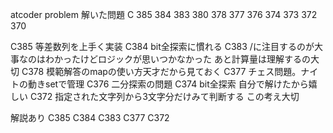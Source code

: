 atcoder problem
解いた問題 
C 385 384 383 380 378 377 376 374 373 372 370

C385 等差数列を上手く実装
C384 bit全探索に慣れる
C383 /に注目するのが大事なのはわかったけどロジックが思いつかなかった あと計算量は理解するの大切
C378 模範解答のmapの使い方天才だから見ておく
C377 チェス問題。ナイトの動きsetで管理
C376 二分探索の問題
C374 bit全探索 自分で解けたから嬉しい
C372 指定された文字列から3文字分だけみて判断する この考え大切

解説あり
C385 C384 C383 C377 C372
